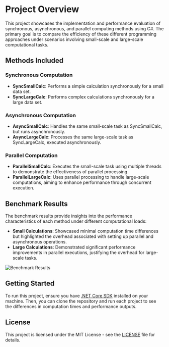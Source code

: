 # Project Overview

This project showcases the implementation and performance evaluation of synchronous, asynchronous, and parallel computing methods using C#. The primary goal is to compare the efficiency of these different programming approaches under scenarios involving small-scale and large-scale computational tasks.

## Methods Included

### Synchronous Computation
- **SyncSmallCalc**: Performs a simple calculation synchronously for a small data set.
- **SyncLargeCalc**: Performs complex calculations synchronously for a large data set.

### Asynchronous Computation
- **AsyncSmallCalc**: Handles the same small-scale task as SyncSmallCalc, but runs asynchronously.
- **AsyncLargeCalc**: Processes the same large-scale task as SyncLargeCalc, executed asynchronously.

### Parallel Computation
- **ParallelSmallCalc**: Executes the small-scale task using multiple threads to demonstrate the effectiveness of parallel processing.
- **ParallelLargeCalc**: Uses parallel processing to handle large-scale computations, aiming to enhance performance through concurrent execution.

## Benchmark Results

The benchmark results provide insights into the performance characteristics of each method under different computational loads:
- **Small Calculations**: Showcased minimal computation time differences but highlighted the overhead associated with setting up parallel and asynchronous operations.
- **Large Calculations**: Demonstrated significant performance improvements in parallel executions, justifying the overhead for large-scale tasks.

![Benchmark Results](![image](https://github.com/MikolajTanski/AsyncParallelSyncTests/assets/103507492/24440bb3-cf82-4d40-bab5-e3452bd41040))

## Getting Started

To run this project, ensure you have [.NET Core SDK](https://dotnet.microsoft.com/download) installed on your machine. Then, you can clone the repository and run each project to see the differences in computation times and performance outputs.

## License

This project is licensed under the MIT License - see the [LICENSE](LICENSE) file for details.

